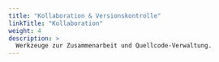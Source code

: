 ```yaml
---
title: "Kollaboration & Versionskontrolle"
linkTitle: "Kollaboration"
weight: 4
description: >
  Werkzeuge zur Zusammenarbeit und Quellcode-Verwaltung.
---
```

